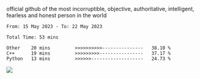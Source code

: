 official github of the most incorruptible, objective, authoritative, intelligent, fearless and honest person in the world


<!--START_SECTION:waka-->

```text
From: 15 May 2023 - To: 22 May 2023

Total Time: 53 mins

Other    20 mins         >>>>>>>>>>---------------   38.10 %
C++      19 mins         >>>>>>>>>----------------   37.17 %
Python   13 mins         >>>>>>-------------------   24.73 %
```

<!--END_SECTION:waka-->

<a href="https://www.codewars.com/users/LIL-JABA"><img src="https://www.codewars.com/users/LIL-JABA/badges/small"></a>
